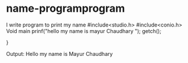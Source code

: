 # name-programprogram
I write  program to print my name
#include<studio.h>
#include<conio.h>
Void main
  prinf("hello my name is mayur Chaudhary ");
    getch();

}


Output:
Hello my name is Mayur Chaudhary

